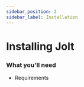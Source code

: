 ```yaml
---
sidebar_position: 2
sidebar_label: Installation
---
```


# Installing Jolt

### What you'll need

<!-- TODO Specify minimum Flutter and dart versions -->
- Requirements
